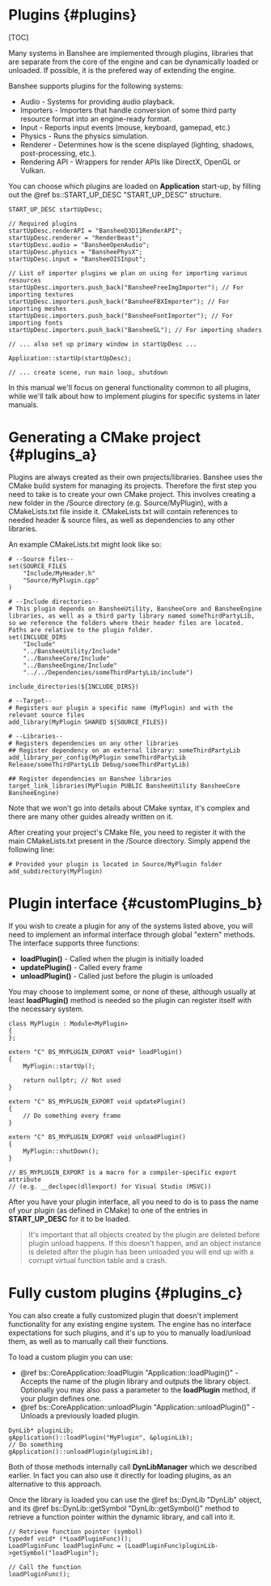 Plugins						{#plugins}
===============
[TOC]

Many systems in Banshee are implemented through plugins, libraries that are separate from the core of the engine and can be dynamically loaded or unloaded. If possible, it is the prefered way of extending the engine.

Banshee supports plugins for the following systems:
 - Audio - Systems for providing audio playback.
 - Importers - Importers that handle conversion of some third party resource format into an engine-ready format.
 - Input - Reports input events (mouse, keyboard, gamepad, etc.)
 - Physics - Runs the physics simulation.
 - Renderer - Determines how is the scene displayed (lighting, shadows, post-processing, etc.). 
 - Rendering API - Wrappers for render APIs like DirectX, OpenGL or Vulkan.
 
You can choose which plugins are loaded on **Application** start-up, by filling out the @ref bs::START_UP_DESC "START_UP_DESC" structure.

~~~~~~~~~~~~~{.cpp}
START_UP_DESC startUpDesc;

// Required plugins
startUpDesc.renderAPI = "BansheeD3D11RenderAPI";
startUpDesc.renderer = "RenderBeast";
startUpDesc.audio = "BansheeOpenAudio";
startUpDesc.physics = "BansheePhysX";
startUpDesc.input = "BansheeOISInput";

// List of importer plugins we plan on using for importing various resources
startUpDesc.importers.push_back("BansheeFreeImgImporter"); // For importing textures
startUpDesc.importers.push_back("BansheeFBXImporter"); // For importing meshes
startUpDesc.importers.push_back("BansheeFontImporter"); // For importing fonts
startUpDesc.importers.push_back("BansheeSL"); // For importing shaders

// ... also set up primary window in startUpDesc ...

Application::startUp(startUpDesc);

// ... create scene, run main loop, shutdown
~~~~~~~~~~~~~ 
 
In this manual we'll focus on general functionality common to all plugins, while we'll talk about how to implement plugins for specific systems in later manuals. 

# Generating a CMake project {#plugins_a}
Plugins are always created as their own projects/libraries. Banshee uses the CMake build system for managing its projects. Therefore the first step you need to take is to create your own CMake project. This involves creating a new folder in the /Source directory (e.g. Source/MyPlugin), with a CMakeLists.txt file inside it. CMakeLists.txt will contain references to needed header & source files, as well as dependencies to any other libraries. 
 
An example CMakeLists.txt might look like so:
~~~~~~~~~~~~~
# --Source files--
set(SOURCE_FILES
	"Include/MyHeader.h"
	"Source/MyPlugin.cpp"	
)

# --Include directories--
# This plugin depends on BansheeUtility, BansheeCore and BansheeEngine libraries, as well as a third party library named someThirdPartyLib, so we reference the folders where their header files are located. Paths are relative to the plugin folder.
set(INCLUDE_DIRS
	"Include" 
	"../BansheeUtility/Include" 
	"../BansheeCore/Include"
	"../BansheeEngine/Include"
	"../../Dependencies/someThirdPartyLib/include")

include_directories(${INCLUDE_DIRS})	
	
# --Target--
# Registers our plugin a specific name (MyPlugin) and with the relevant source files
add_library(MyPlugin SHARED ${SOURCE_FILES})

# --Libraries--
# Registers dependencies on any other libraries
## Register dependency on an external library: someThirdPartyLib
add_library_per_config(MyPlugin someThirdPartyLib Release/someThirdPartyLib Debug/someThirdPartyLib)

## Register dependencies on Banshee libraries
target_link_libraries(MyPlugin PUBLIC BansheeUtility BansheeCore BansheeEngine)
~~~~~~~~~~~~~

Note that we won't go into details about CMake syntax, it's complex and there are many other guides already written on it.

After creating your project's CMake file, you need to register it with the main CMakeLists.txt present in the /Source directory. Simply append the following line:
~~~~~~~~~~~~~
# Provided your plugin is located in Source/MyPlugin folder
add_subdirectory(MyPlugin)
~~~~~~~~~~~~~

# Plugin interface {#customPlugins_b}
If you wish to create a plugin for any of the systems listed above, you will need to implement an informal interface through global "extern" methods. The interface supports three functions:
 - **loadPlugin()** - Called when the plugin is initially loaded
 - **updatePlugin()** - Called every frame
 - **unloadPlugin()** - Called just before the plugin is unloaded
 
You may choose to implement some, or none of these, although usually at least **loadPlugin()** method is needed so the plugin can register itself with the necessary system.
~~~~~~~~~~~~~{.cpp}
class MyPlugin : Module<MyPlugin>
{
};

extern "C" BS_MYPLUGIN_EXPORT void* loadPlugin()
{
	MyPlugin::startUp();

	return nullptr; // Not used
}

extern "C" BS_MYPLUGIN_EXPORT void updatePlugin()
{
	// Do something every frame
}

extern "C" BS_MYPLUGIN_EXPORT void unloadPlugin()
{
	MyPlugin::shutDown();
}

// BS_MYPLUGIN_EXPORT is a macro for a compiler-specific export attribute
// (e.g. __declspec(dllexport) for Visual Studio (MSVC))
~~~~~~~~~~~~~

After you have your plugin interface, all you need to do is to pass the name of your plugin (as defined in CMake) to one of the entries in **START_UP_DESC** for it to be loaded.

> It's important that all objects created by the plugin are deleted before plugin unload happens. If this doesn't happen, and an object instance is deleted after the plugin has been unloaded you will end up with a corrupt virtual function table and a crash. 

# Fully custom plugins {#plugins_c}
You can also create a fully customized plugin that doesn't implement functionality for any existing engine system. The engine has no interface expectations for such plugins, and it's up to you to manually load/unload them, as well as to manually call their functions.

To load a custom plugin you can use:
 - @ref bs::CoreApplication::loadPlugin "Application::loadPlugin()" - Accepts the name of the plugin library and outputs the library object. Optionally you may also pass a parameter to the **loadPlugin** method, if your plugin defines one.
 - @ref bs::CoreApplication::unloadPlugin "Application::unloadPlugin()" - Unloads a previously loaded plugin. 

~~~~~~~~~~~~~{.cpp}
DynLib* pluginLib;
gApplication()::loadPlugin("MyPlugin", &pluginLib);
// Do something
gApplication()::unloadPlugin(pluginLib);
~~~~~~~~~~~~~ 
 
Both of those methods internally call **DynLibManager** which we described earlier. In fact you can also use it directly for loading plugins, as an alternative to this approach.

Once the library is loaded you can use the @ref bs::DynLib "DynLib" object, and its @ref bs::DynLib::getSymbol "DynLib::getSymbol()" method to retrieve a function pointer within the dynamic library, and call into it. 
~~~~~~~~~~~~~{.cpp}
// Retrieve function pointer (symbol)
typedef void* (*LoadPluginFunc)();
LoadPluginFunc loadPluginFunc = (LoadPluginFunc)pluginLib->getSymbol("loadPlugin");

// Call the function
loadPluginFunc();
~~~~~~~~~~~~~